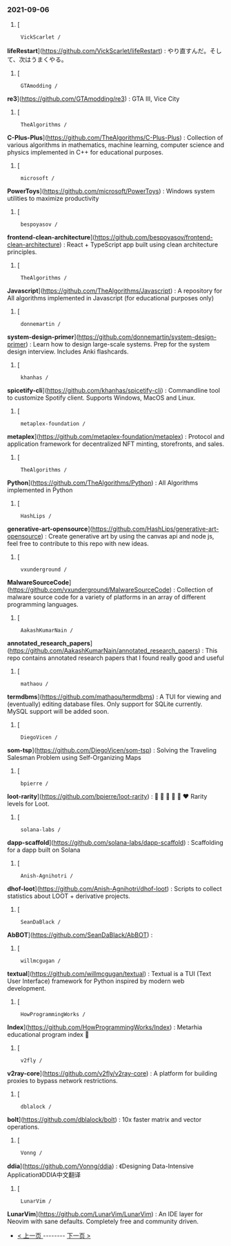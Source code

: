 ### 2021-09-06 
1. [
    

        VickScarlet /
**lifeRestart**](https://github.com/VickScarlet/lifeRestart) : やり直すんだ。そして、次はうまくやる。
1. [
    

        GTAmodding /
**re3**](https://github.com/GTAmodding/re3) : GTA III, Vice City
1. [
    

        TheAlgorithms /
**C-Plus-Plus**](https://github.com/TheAlgorithms/C-Plus-Plus) : Collection of various algorithms in mathematics, machine learning, computer science and physics implemented in C++ for educational purposes.
1. [
    

        microsoft /
**PowerToys**](https://github.com/microsoft/PowerToys) : Windows system utilities to maximize productivity
1. [
    

        bespoyasov /
**frontend-clean-architecture**](https://github.com/bespoyasov/frontend-clean-architecture) : React + TypeScript app built using clean architecture principles.
1. [
    

        TheAlgorithms /
**Javascript**](https://github.com/TheAlgorithms/Javascript) : A repository for All algorithms implemented in Javascript (for educational purposes only)
1. [
    

        donnemartin /
**system-design-primer**](https://github.com/donnemartin/system-design-primer) : Learn how to design large-scale systems. Prep for the system design interview. Includes Anki flashcards.
1. [
    

        khanhas /
**spicetify-cli**](https://github.com/khanhas/spicetify-cli) : Commandline tool to customize Spotify client. Supports Windows, MacOS and Linux.
1. [
    

        metaplex-foundation /
**metaplex**](https://github.com/metaplex-foundation/metaplex) : Protocol and application framework for decentralized NFT minting, storefronts, and sales.
1. [
    

        TheAlgorithms /
**Python**](https://github.com/TheAlgorithms/Python) : All Algorithms implemented in Python
1. [
    

        HashLips /
**generative-art-opensource**](https://github.com/HashLips/generative-art-opensource) : Create generative art by using the canvas api and node js, feel free to contribute to this repo with new ideas.
1. [
    

        vxunderground /
**MalwareSourceCode**](https://github.com/vxunderground/MalwareSourceCode) : Collection of malware source code for a variety of platforms in an array of different programming languages.
1. [
    

        AakashKumarNain /
**annotated_research_papers**](https://github.com/AakashKumarNain/annotated_research_papers) : This repo contains annotated research papers that I found really good and useful
1. [
    

        mathaou /
**termdbms**](https://github.com/mathaou/termdbms) : A TUI for viewing and (eventually) editing database files. Only support for SQLite currently. MySQL support will be added soon.
1. [
    

        DiegoVicen /
**som-tsp**](https://github.com/DiegoVicen/som-tsp) : Solving the Traveling Salesman Problem using Self-Organizing Maps
1. [
    

        bpierre /
**loot-rarity**](https://github.com/bpierre/loot-rarity) : 🤍 💚 💙 💜 🧡 ❤️ Rarity levels for Loot.
1. [
    

        solana-labs /
**dapp-scaffold**](https://github.com/solana-labs/dapp-scaffold) : Scaffolding for a dapp built on Solana
1. [
    

        Anish-Agnihotri /
**dhof-loot**](https://github.com/Anish-Agnihotri/dhof-loot) : Scripts to collect statistics about LOOT + derivative projects.
1. [
    

        SeanDaBlack /
**AbBOT**](https://github.com/SeanDaBlack/AbBOT) : 
1. [
    

        willmcgugan /
**textual**](https://github.com/willmcgugan/textual) : Textual is a TUI (Text User Interface) framework for Python inspired by modern web development.
1. [
    

        HowProgrammingWorks /
**Index**](https://github.com/HowProgrammingWorks/Index) : Metarhia educational program index 📖
1. [
    

        v2fly /
**v2ray-core**](https://github.com/v2fly/v2ray-core) : A platform for building proxies to bypass network restrictions.
1. [
    

        dblalock /
**bolt**](https://github.com/dblalock/bolt) : 10x faster matrix and vector operations.
1. [
    

        Vonng /
**ddia**](https://github.com/Vonng/ddia) : 《Designing Data-Intensive Application》DDIA中文翻译
1. [
    

        LunarVim /
**LunarVim**](https://github.com/LunarVim/LunarVim) : An IDE layer for Neovim with sane defaults. Completely free and community driven. 

- [ < 上一页 ](https://github.com/able8/github-trending-daily-record/blob/master/2021-09-05.md) -------- [ 下一页 > ](https://github.com/able8/github-trending-daily-record/blob/master/2021-09-07.md)